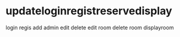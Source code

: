 # updateloginregistreservedisplay
login regis add admin edit delete edit room delete room displayroom
